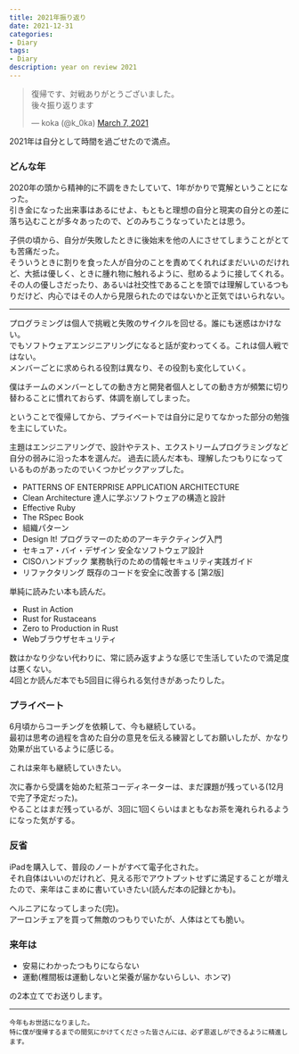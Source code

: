 ```yaml
---
title: 2021年振り返り
date: 2021-12-31
categories:
- Diary
tags:
- Diary
description: year on review 2021
---
```


<blockquote class="twitter-tweet"><p lang="ja" dir="ltr">復帰です、対戦ありがとうございました。<br>後々振り返ります</p>&mdash; koka (@k_0ka) <a href="https://twitter.com/k_0ka/status/1368585546780397573?ref_src=twsrc%5Etfw">March 7, 2021</a></blockquote> <script async src="https://platform.twitter.com/widgets.js" charset="utf-8"></script>

2021年は自分として時間を過ごせたので満点。

### どんな年

2020年の頭から精神的に不調をきたしていて、1年がかりで寛解ということになった。  
引き金になった出来事はあるにせよ、もともと理想の自分と現実の自分との差に落ち込むことが多々あったので、どのみちこうなっていたとは思う。

子供の頃から、自分が失敗したときに後始末を他の人にさせてしまうことがとても苦痛だった。  
そういうときに割りを食った人が自分のことを責めてくれればまだいいのだけれど、大抵は優しく、ときに腫れ物に触れるように、慰めるように接してくれる。  
その人の優しさだったり、あるいは社交性であることを頭では理解しているつもりだけど、内心ではその人から見限られたのではないかと正気ではいられない。  

---

プログラミングは個人で挑戦と失敗のサイクルを回せる。誰にも迷惑はかけない。  
でもソフトウェアエンジニアリングになると話が変わってくる。これは個人戦ではない。  
メンバーごとに求められる役割は異なり、その役割も変化していく。

僕はチームのメンバーとしての動き方と開発者個人としての動き方が頻繁に切り替わることに慣れておらず、体調を崩してしまった。

ということで復帰してから、プライベートでは自分に足りてなかった部分の勉強を主にしていた。

主題はエンジニアリングで、設計やテスト、エクストリームプログラミングなど自分の弱みに沿った本を選んだ。
過去に読んだ本も、理解したつもりになっているものがあったのでいくつかピックアップした。

- PATTERNS OF ENTERPRISE APPLICATION ARCHITECTURE
- Clean Architecture 達人に学ぶソフトウェアの構造と設計
- Effective Ruby
- The RSpec Book
- 組織パターン
- Design It! プログラマーのためのアーキテクティング入門
- セキュア・バイ・デザイン 安全なソフトウェア設計
- CISOハンドブック 業務執行のための情報セキュリティ実践ガイド
- リファクタリング 既存のコードを安全に改善する [第2版]

単純に読みたい本も読んだ。

- Rust in Action
- Rust for Rustaceans
- Zero to Production in Rust
- Webブラウザセキュリティ

数はかなり少ない代わりに、常に読み返すような感じで生活していたので満足度は悪くない。  
4回とか読んだ本でも5回目に得られる気付きがあったりした。

### プライベート

6月頃からコーチングを依頼して、今も継続している。  
最初は思考の過程を含めた自分の意見を伝える練習としてお願いしたが、かなり効果が出ているように感じる。  

これは来年も継続していきたい。

次に春から受講を始めた紅茶コーディネーターは、まだ課題が残っている(12月で完了予定だった)。  
やることはまだ残っているが、3回に1回くらいはまともなお茶を淹れられるようになった気がする。

### 反省

iPadを購入して、普段のノートがすべて電子化された。  
それ自体はいいのだけれど、見える形でアウトプットせずに満足することが増えたので、来年はこまめに書いていきたい(読んだ本の記録とかも)。

ヘルニアになってしまった(完)。  
アーロンチェアを買って無敵のつもりでいたが、人体はとても脆い。

### 来年は

- 安易にわかったつもりにならない
- 運動(椎間板は運動しないと栄養が届かないらしい、ホンマ)

の2本立てでお送りします。


---

<small>
今年もお世話になりました。<br />
特に僕が復帰するまでの間気にかけてくださった皆さんには、必ず恩返しができるように精進します。
</small>
